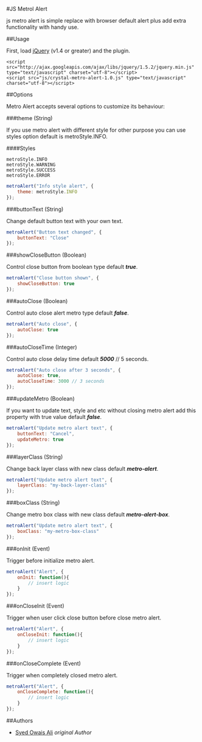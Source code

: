#JS Metrol Alert

js metro alert is simple replace with browser default alert plus add extra functionality with handy use.

##Usage

First, load [jQuery](http://jquery.com/) (v1.4 or greater) and the plugin.

    <script src="http://ajax.googleapis.com/ajax/libs/jquery/1.5.2/jquery.min.js" type="text/javascript" charset="utf-8"></script>
    <script src="js/crystal-metro-alert-1.0.js" type="text/javascript" charset="utf-8"></script>

##Options

Metro Alert accepts several options to customize its behaviour:

###theme (String)

If you use metro alert with different style for other purpose you can use styles option default is metroStyle.INFO.

####Styles

    metroStyle.INFO
    metroStyle.WARNING
    metroStyle.SUCCESS
    metroStyle.ERROR

```javascript
metroAlert("Info style alert", {
    theme: metroStyle.INFO
});
```

###buttonText (String)

Change default button text with your own text.

```javascript
metroAlert("Button text changed", {
    buttonText: "Close"
});
```

###showCloseButton (Boolean)

Control close button from boolean type default **_true_**.

```javascript
metroAlert("Close button shown", {
    showCloseButton: true
});
```

###autoClose (Boolean)

Control auto close alert metro type default **_false_**.

```javascript
metroAlert("Auto close", {
    autoClose: true
});
```

###autoCloseTime (Integer)

Control auto close delay time default **_5000_** // 5 seconds.

```javascript
metroAlert("Auto close after 3 seconds", {
    autoClose: true,
    autoCloseTime: 3000 // 3 seconds
});
```

###updateMetro (Boolean)

If you want to update text, style and etc without closing metro alert add this property with true value default **_false_**.

```javascript
metroAlert("Update metro alert text", {
    buttonText: "Cancel",
    updateMetro: true
});
```

###layerClass (String)

Change back layer class with new class default **_metro-alert_**.

```javascript
metroAlert("Update metro alert text", {
    layerClass: "my-back-layer-class"
});
```

###boxClass (String)

Change metro box class with new class default **_metro-alert-box_**.

```javascript
metroAlert("Update metro alert text", {
    boxClass: "my-metro-box-class"
});
```

###onInit (Event)

Trigger before initialize metro alert.

```javascript
metroAlert("Alert", {
    onInit: function(){
        // insert logic
    }
});
```

###onCloseInit (Event)

Trigger when user click close button before close metro alert.

```javascript
metroAlert("Alert", {
    onCloseInit: function(){
        // insert logic
    }
});
```

###onCloseComplete (Event)

Trigger when completely closed metro alert.

```javascript
metroAlert("Alert", {
    onCloseComplete: function(){
        // insert logic
    }
});
```
##Authors

* [Syed Owais Ali](https://github.com/syedowaisali) *original Author*
